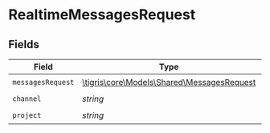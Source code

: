 # RealtimeMessagesRequest


## Fields

| Field                                                                                | Type                                                                                 | Required                                                                             | Description                                                                          |
| ------------------------------------------------------------------------------------ | ------------------------------------------------------------------------------------ | ------------------------------------------------------------------------------------ | ------------------------------------------------------------------------------------ |
| `messagesRequest`                                                                    | [\tigris\core\Models\Shared\MessagesRequest](../../models/shared/MessagesRequest.md) | :heavy_check_mark:                                                                   | N/A                                                                                  |
| `channel`                                                                            | *string*                                                                             | :heavy_check_mark:                                                                   | N/A                                                                                  |
| `project`                                                                            | *string*                                                                             | :heavy_check_mark:                                                                   | N/A                                                                                  |